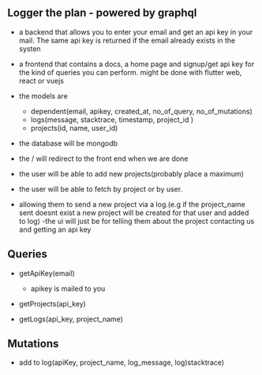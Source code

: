 ## Logger the plan - powered by graphql

-   a backend that allows you to enter your email and get an api key in your mail. The same api key is returned if the email already exists in the systen

-   a frontend that contains a docs, a home page and signup/get api key for the kind of queries you can perform. might be done with flutter web, react or vuejs

-   the models are

    -   dependent(email, apikey, created_at, no_of_query, no_of_mutations)
    -   logs(message, stacktrace, timestamp, project_id )
    -   projects(id, name, user_id)

-   the database will be mongodb
-   the / will redirect to the front end when we are done
-   the user will be able to add new projects(probably place a maximum)
-   the user will be able to fetch by project or by user.
-   allowing them to send a new project via a log.(e.g if the project_name sent doesnt exist a new project will be created for that user and added to log)
    -the ui will just be for telling them about the project contacting us and getting an api key

## Queries

-   getApiKey(email)

    -   apikey is mailed to you

-   getProjects(api_key)

-   getLogs(api_key, project_name)

## Mutations

-   add to log(apiKey, project_name, log_message, log)stacktrace)
